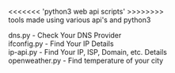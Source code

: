 <<<<<<< 'python3 web api scripts' >>>>>>>>  
tools made using various api's and python3  

dns.py - Check Your DNS Provider  
ifconfig.py - Find Your IP Details  
ip-api.py - Find Your IP, ISP, Domain, etc. Details  
openweather.py - Find temperature of your city
